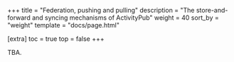 <!--
SPDX-FileCopyrightText: © 2023 Dominik George <nik@naturalnet.de>

SPDX-License-Identifier: LGPL-3.0-or-later OR CC-BY-SA-4.0+
-->

+++
title = "Federation, pushing and pulling"
description = "The store-and-forward and syncing mechanisms of ActivityPub"
weight = 40
sort_by = "weight"
template = "docs/page.html"

[extra]
toc = true
top = false
+++

TBA.
